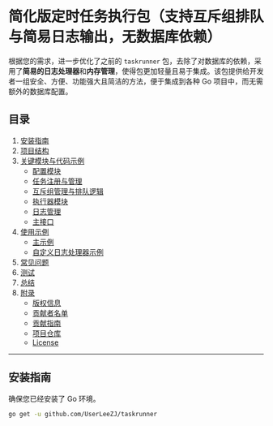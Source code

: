 # 简化版定时任务执行包（支持互斥组排队与简易日志输出，无数据库依赖）

根据您的需求，进一步优化了之前的 `taskrunner` 包，去除了对数据库的依赖，采用了**简易的日志处理器**和**内存管理**，使得包更加轻量且易于集成。该包提供给开发者一组安全、方便、功能强大且简洁的方法，便于集成到各种 Go 项目中，而无需额外的数据库配置。

## 目录

1. [安装指南](#安装指南)
2. [项目结构](#项目结构)
3. [关键模块与代码示例](#关键模块与代码示例)
    - [配置模块](#配置模块)
    - [任务注册与管理](#任务注册与管理)
    - [互斥组管理与排队逻辑](#互斥组管理与排队逻辑)
    - [执行器模块](#执行器模块)
    - [日志管理](#日志管理)
    - [主接口](#主接口)
4. [使用示例](#使用示例)
    - [主示例](#主示例)
    - [自定义日志处理器示例](#自定义日志处理器示例)
5. [常见问题](#常见问题)
6. [测试](#测试)
7. [总结](#总结)
8. [附录](#附录)
    - [版权信息](#版权信息)
    - [贡献者名单](#贡献者名单)
    - [贡献指南](#贡献指南)
    - [项目仓库](#项目仓库)
    - [License](#license)

---

## 安装指南

确保您已经安装了 Go 环境。

```bash
go get -u github.com/UserLeeZJ/taskrunner
